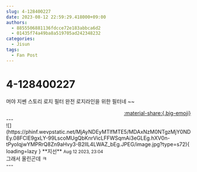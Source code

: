 ```yaml
---
slug: 4-128400227
date: 2023-08-12 22:59:29.418000+09:00
authors:
  - 8855506881136fdcce72e183abbca6d2
  - 01435f74a49ba8a519705ad242348232
categories:
  - Jisun
tags:
  - Fan Post
---
```


# 4-128400227

<div class="post-container" markdown="1">
<div class="content-container md-sidebar__scrollwrap" markdown="1">

머야 지쎈 스토리 로지 필터 완전 로지라인을 위한 필터네 ~~

</div>
</div>

<div style="text-align: right;" markdown="1">
<a href="https://weverse.io/fromis9/fanpost/4-128400227" style="text-align: right;">:material-share:{.big-emoji}</a>
</div>
---

<div class="comments-container md-sidebar__scrollwrap" markdown="1">
<div class="comment" markdown="1">
<div class='id-container' markdown="1">
![](https://phinf.wevpstatic.net/MjAyNDEyMTlfMTE5/MDAxNzM0NTgzMjY0NDEy.08FClE9gxLY-99LscoMUgQbKnrVicLFFWSqmAi3eGLEg.hXV0n-tPyoIqjwYMPRrQ8Zn9aHvy3-B2llL4LWAZ_bEg.JPEG/image.jpg?type=s72){ loading=lazy }
**<span class="artist">지선</span>** <small>Aug 12 2023, 23:04</small><br>
</div>
<div class='comment-body' markdown="1">
그래서 올린곤데 ㅋ
</div>
</div>
</div>
---
